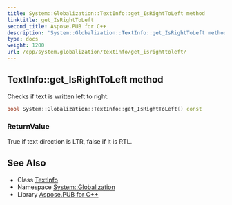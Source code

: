 ```yaml
---
title: System::Globalization::TextInfo::get_IsRightToLeft method
linktitle: get_IsRightToLeft
second_title: Aspose.PUB for C++
description: 'System::Globalization::TextInfo::get_IsRightToLeft method. Checks if text is written left to right in C++.'
type: docs
weight: 1200
url: /cpp/system.globalization/textinfo/get_isrighttoleft/
---
```

## TextInfo::get_IsRightToLeft method


Checks if text is written left to right.

```cpp
bool System::Globalization::TextInfo::get_IsRightToLeft() const
```


### ReturnValue

True if text direction is LTR, false if it is RTL.

## See Also

* Class [TextInfo](../)
* Namespace [System::Globalization](../../)
* Library [Aspose.PUB for C++](../../../)
